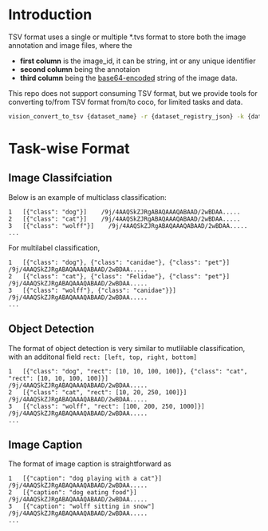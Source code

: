 # Introduction

TSV format uses a single or multiple *.tvs format to store both the image annotation and image files, where the 
- **first column** is the image_id, it can be string, int or any unique identifier
- **second column** being the annotaion
- **third column** being the [base64-encoded](https://en.wikipedia.org/wiki/Base64) string of the image data.

This repo does not support consuming TSV format, but we provide tools for converting to/from TSV format from/to coco, for limited tasks and data.

```bash
vision_convert_to_tsv {dataset_name} -r {dataset_registry_json} -k {data storage url} -f {local_dir} [-u Usages]
```

# Task-wise Format

## Image Classifciation

Below is an example of multiclass classification:

```
1   [{"class": "dog"}]    /9j/4AAQSkZJRgABAQAAAQABAAD/2wBDAA.....
2   [{"class": "cat"}]    /9j/4AAQSkZJRgABAQAAAQABAAD/2wBDAA.....
3   [{"class": "wolff"}]    /9j/4AAQSkZJRgABAQAAAQABAAD/2wBDAA.....
...
```

For multilabel classification,

```
1   [{"class": "dog"}, {"class": "canidae"}, {"class": "pet"}]    /9j/4AAQSkZJRgABAQAAAQABAAD/2wBDAA.....
2   [{"class": "cat"}, {"class": "Felidae"}, {"class": "pet"}]    /9j/4AAQSkZJRgABAQAAAQABAAD/2wBDAA.....
3   [{"class": "wolff"}, {"class": "canidae"}}]    /9j/4AAQSkZJRgABAQAAAQABAAD/2wBDAA.....
...
```

## Object Detection

The format of object detection is very similar to mutlilable classification, with an additonal field `rect: [left, top, right, bottom]`

```
1   [{"class": "dog", "rect": [10, 10, 100, 100]}, {"class": "cat", "rect": [10, 10, 100, 100]}]    /9j/4AAQSkZJRgABAQAAAQABAAD/2wBDAA.....
2   [{"class": "cat", "rect": [10, 20, 250, 100]}]    /9j/4AAQSkZJRgABAQAAAQABAAD/2wBDAA.....
3   [{"class": "wolff", "rect": [100, 200, 250, 1000]}]    /9j/4AAQSkZJRgABAQAAAQABAAD/2wBDAA.....
...
```


## Image Caption


The format of image caption is straightforward as

```
1   [{"caption": "dog playing with a cat"}]    /9j/4AAQSkZJRgABAQAAAQABAAD/2wBDAA.....
2   [{"caption": "dog eating food"}]    /9j/4AAQSkZJRgABAQAAAQABAAD/2wBDAA.....
3   [{"caption": "wolff sitting in snow"]    /9j/4AAQSkZJRgABAQAAAQABAAD/2wBDAA.....
...
```
